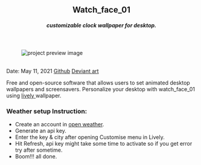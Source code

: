 <header>
  <h2>Watch_face_01</h2>
  <h5>customizable clock wallpaper for desktop.</h5>
</header>
<figure>
  <img src='https://user-images.githubusercontent.com/83957658/171794623-99ac76f8-7264-4a80-af62-3e4815c08547.jpeg' alt="project preview image"/>
</figure>
<br/>
<div className='article-text'>
  <div className='article-text-header'>
    <time dateTime='May 11, 2021'>Date: May 11, 2021</time>
    <a href='https://heyomega.github.io/watch_face_01.github.io/' target"_blank">Github</a>
    <a href='https://www.deviantart.com/heyome9a/art/Watch-Face-01-879356377' target="_blank">Deviant art</a>
  </div>
  <p>Free and open-source software that allows users to set animated desktop wallpapers and screensavers.
    Personalize your desktop with watch_face_01 using <a href="https://rocksdanister.github.io/lively/" target="_blank"> lively </a>wallpaper.</p>
  <h3>Weather setup Instruction:</h3>
  <ul>
    <li>Create an account in <a href="https://openweathermap.org/" target="_blank">open weather</a>.</li>
    <li>Generate an api key.</li>
    <li>Enter the key & city after opening Customise menu in Lively.</li>
    <li>Hit Refresh, api key might take some time to activate so if you get error try after sometime.</li>
    <li>Boom!!! all done.</li>
  </ul>
</div>
